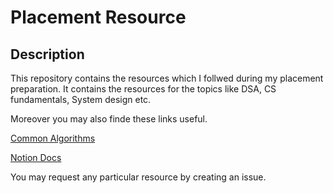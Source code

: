 # Placement Resource

## Description
This repository contains the resources which I follwed during my placement preparation. It contains the resources for the topics like DSA, CS fundamentals, System design etc.

Moreover you may also finde these links useful.

[Common Algorithms](https://github.com/alpha951/Algorithms)

[Notion Docs](https://keshav950.notion.site/a17385c1b13f465ea43cf81829d824bb?v=197e40b90db646818d9e53732daefa5e&pvs=74)

You may request any particular resource by creating an issue.